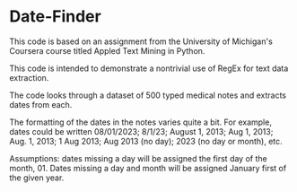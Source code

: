 # Date-Finder

This code is based on an assignment from the University of Michigan's Coursera course titled Appled Text Mining in Python.

This code is intended to demonstrate a nontrivial use of RegEx for text data extraction.

The code looks through a dataset of 500 typed medical notes and extracts dates from each.

The formatting of the dates in the notes varies quite a bit. For example, dates could be written 08/01/2023; 8/1/23; August 1, 2013; Aug 1, 2013; Aug. 1, 2013; 1 Aug 2013; Aug 2013 (no day); 2023 (no day or month), etc.

Assumptions: dates missing a day will be assigned the first day of the month, 01. Dates missing a day and month will be assigned January first of the given year.
